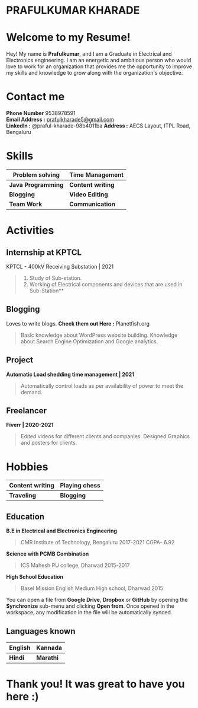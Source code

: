 # PRAFULKUMAR KHARADE 

# Welcome to my Resume!

Hey! My name is **Prafulkumar**, and I am a Graduate in Electrical and Electronics engineering. I am an energetic and ambitious person who would love to work for an organization that provides me the opportunity to improve my skills and knowledge to grow along with the organization's objective.

# Contact me 

**Phone Number** 9538978591  
**Email Address :** prafulkharade5@gmail.com  
**LinkedIn :** @praful-kharade-98b4011ba 
**Address :** AECS Layout, ITPL Road, Bengaluru

# Skills


Problem solving| **Time Management** |  
|--|--|
|**Java Programming**  |**Content writing**  |
| **Blogging**| **Video Editing** |
| **Team Work** | **Communication** |




# Activities
## Internship at KPTCL
KPTCL - 400kV Receiving Substation | 2021
>1. Study of Sub-station.
>2. Working of Electrical components and devices that
are used in Sub-Station**
## Blogging
Loves to write blogs. 
**Check them out Here :** Planetfish.org
>Basic knowledge about WordPress website building. 
>Knowledge about Search Engine Optimization and Google analytics.


## Project
**Automatic Load shedding time management | 2021**
>Automatically control loads as per availability of power to meet the demand.

## Freelancer
**Fiverr | 2020-2021**
>Edited videos for different clients and companies.
Designed Graphics and posters for clients.

# Hobbies
|Content writing|Playing chess  |
|--|--|
|**Traveling**  |**Blogging**  |


## Education
**B.E in Electrical and Electronics Engineering**
>CMR Institute of Technology, Bengaluru
2017-2021
CGPA- 6.92

**Science with PCMB Combination** 
>ICS Mahesh PU college, Dharwad 
>2015-2017 

**High School Education** 
>Basel Mission English Medium High school, Dharwad 
>2015

You can open a file from **Google Drive**, **Dropbox** or **GitHub** by opening the **Synchronize** sub-menu and clicking **Open from**. Once opened in the workspace, any modification in the file will be automatically synced.

## Languages known
|English| Kannada |
|--|--|
| **Hindi** | **Marathi** |

# Thank you! It was great to have you here :)
